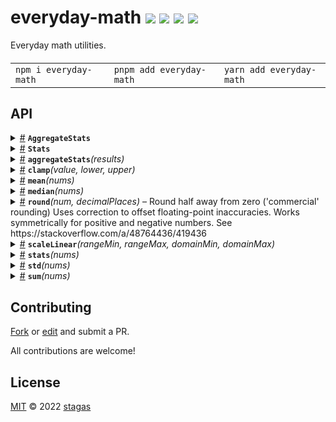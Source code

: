 <h1>
everyday-math <a href="https://npmjs.org/package/everyday-math"><img src="https://img.shields.io/badge/npm-v0.0.1-F00.svg?colorA=000"/></a> <a href="src"><img src="https://img.shields.io/badge/loc-77-FFF.svg?colorA=000"/></a> <a href="https://cdn.jsdelivr.net/npm/everyday-math@0.0.1/dist/everyday-math.min.js"><img src="https://img.shields.io/badge/brotli-416b-333.svg?colorA=000"/></a> <a href="LICENSE"><img src="https://img.shields.io/badge/license-MIT-F0B.svg?colorA=000"/></a>
</h1>

<p></p>

Everyday math utilities.

<h4>
<table><tr><td title="Triple click to select and copy paste">
<code>npm i everyday-math </code>
</td><td title="Triple click to select and copy paste">
<code>pnpm add everyday-math </code>
</td><td title="Triple click to select and copy paste">
<code>yarn add everyday-math</code>
</td></tr></table>
</h4>

## API

<p>  <details id="AggregateStats$37" title="Interface" ><summary><span><a href="#AggregateStats$37">#</a></span>  <code><strong>AggregateStats</strong></code>    </summary>  <a href="src/everyday-math.ts#L58">src/everyday-math.ts#L58</a>  <ul>        <p>  <details id="max$40" title="Property" ><summary><span><a href="#max$40">#</a></span>  <code><strong>max</strong></code>    </summary>  <a href="src/everyday-math.ts#L61">src/everyday-math.ts#L61</a>  <ul><p>number</p>        </ul></details><details id="maxStd$41" title="Property" ><summary><span><a href="#maxStd$41">#</a></span>  <code><strong>maxStd</strong></code>    </summary>  <a href="src/everyday-math.ts#L62">src/everyday-math.ts#L62</a>  <ul><p>number</p>        </ul></details><details id="mean$44" title="Property" ><summary><span><a href="#mean$44">#</a></span>  <code><strong>mean</strong></code>    </summary>  <a href="src/everyday-math.ts#L65">src/everyday-math.ts#L65</a>  <ul><p>number</p>        </ul></details><details id="meanStd$45" title="Property" ><summary><span><a href="#meanStd$45">#</a></span>  <code><strong>meanStd</strong></code>    </summary>  <a href="src/everyday-math.ts#L66">src/everyday-math.ts#L66</a>  <ul><p>number</p>        </ul></details><details id="median$42" title="Property" ><summary><span><a href="#median$42">#</a></span>  <code><strong>median</strong></code>    </summary>  <a href="src/everyday-math.ts#L63">src/everyday-math.ts#L63</a>  <ul><p>number</p>        </ul></details><details id="medianStd$43" title="Property" ><summary><span><a href="#medianStd$43">#</a></span>  <code><strong>medianStd</strong></code>    </summary>  <a href="src/everyday-math.ts#L64">src/everyday-math.ts#L64</a>  <ul><p>number</p>        </ul></details><details id="min$38" title="Property" ><summary><span><a href="#min$38">#</a></span>  <code><strong>min</strong></code>    </summary>  <a href="src/everyday-math.ts#L59">src/everyday-math.ts#L59</a>  <ul><p>number</p>        </ul></details><details id="minStd$39" title="Property" ><summary><span><a href="#minStd$39">#</a></span>  <code><strong>minStd</strong></code>    </summary>  <a href="src/everyday-math.ts#L60">src/everyday-math.ts#L60</a>  <ul><p>number</p>        </ul></details></p></ul></details><details id="Stats$31" title="Interface" ><summary><span><a href="#Stats$31">#</a></span>  <code><strong>Stats</strong></code>    </summary>  <a href="src/everyday-math.ts#L50">src/everyday-math.ts#L50</a>  <ul>        <p>  <details id="max$33" title="Property" ><summary><span><a href="#max$33">#</a></span>  <code><strong>max</strong></code>    </summary>  <a href="src/everyday-math.ts#L52">src/everyday-math.ts#L52</a>  <ul><p>number</p>        </ul></details><details id="mean$34" title="Property" ><summary><span><a href="#mean$34">#</a></span>  <code><strong>mean</strong></code>    </summary>  <a href="src/everyday-math.ts#L53">src/everyday-math.ts#L53</a>  <ul><p>number</p>        </ul></details><details id="median$35" title="Property" ><summary><span><a href="#median$35">#</a></span>  <code><strong>median</strong></code>    </summary>  <a href="src/everyday-math.ts#L54">src/everyday-math.ts#L54</a>  <ul><p>number</p>        </ul></details><details id="min$32" title="Property" ><summary><span><a href="#min$32">#</a></span>  <code><strong>min</strong></code>    </summary>  <a href="src/everyday-math.ts#L51">src/everyday-math.ts#L51</a>  <ul><p>number</p>        </ul></details><details id="std$36" title="Property" ><summary><span><a href="#std$36">#</a></span>  <code><strong>std</strong></code>    </summary>  <a href="src/everyday-math.ts#L55">src/everyday-math.ts#L55</a>  <ul><p>number</p>        </ul></details></p></ul></details><details id="aggregateStats$49" title="Function" ><summary><span><a href="#aggregateStats$49">#</a></span>  <code><strong>aggregateStats</strong></code><em>(results)</em>    </summary>  <a href="src/everyday-math.ts#L79">src/everyday-math.ts#L79</a>  <ul>    <p>    <details id="results$51" title="Parameter" ><summary><span><a href="#results$51">#</a></span>  <code><strong>results</strong></code>    </summary>    <ul><p><a href="#Stats$31">Stats</a>  []</p>        </ul></details>  <p><strong>aggregateStats</strong><em>(results)</em>  &nbsp;=&gt;  <ul><a href="#AggregateStats$37">AggregateStats</a></ul></p></p>    </ul></details><details id="clamp$1" title="Function" ><summary><span><a href="#clamp$1">#</a></span>  <code><strong>clamp</strong></code><em>(value, lower, upper)</em>    </summary>  <a href="src/everyday-math.ts#L3">src/everyday-math.ts#L3</a>  <ul>    <p>    <details id="value$3" title="Parameter" ><summary><span><a href="#value$3">#</a></span>  <code><strong>value</strong></code>    </summary>    <ul><p>number</p>        </ul></details><details id="lower$4" title="Parameter" ><summary><span><a href="#lower$4">#</a></span>  <code><strong>lower</strong></code>    </summary>    <ul><p>number</p>        </ul></details><details id="upper$5" title="Parameter" ><summary><span><a href="#upper$5">#</a></span>  <code><strong>upper</strong></code>    </summary>    <ul><p>number</p>        </ul></details>  <p><strong>clamp</strong><em>(value, lower, upper)</em>  &nbsp;=&gt;  <ul>number</ul></p></p>    </ul></details><details id="mean$28" title="Function" ><summary><span><a href="#mean$28">#</a></span>  <code><strong>mean</strong></code><em>(nums)</em>    </summary>  <a href="src/everyday-math.ts#L41">src/everyday-math.ts#L41</a>  <ul>    <p>    <details id="nums$30" title="Parameter" ><summary><span><a href="#nums$30">#</a></span>  <code><strong>nums</strong></code>    </summary>    <ul><p>number  []</p>        </ul></details>  <p><strong>mean</strong><em>(nums)</em>  &nbsp;=&gt;  <ul>number</ul></p></p>    </ul></details><details id="median$19" title="Function" ><summary><span><a href="#median$19">#</a></span>  <code><strong>median</strong></code><em>(nums)</em>    </summary>  <a href="src/everyday-math.ts#L30">src/everyday-math.ts#L30</a>  <ul>    <p>    <details id="nums$21" title="Parameter" ><summary><span><a href="#nums$21">#</a></span>  <code><strong>nums</strong></code>    </summary>    <ul><p>number  []</p>        </ul></details>  <p><strong>median</strong><em>(nums)</em>  &nbsp;=&gt;  <ul>number</ul></p></p>    </ul></details><details id="round$6" title="Function" ><summary><span><a href="#round$6">#</a></span>  <code><strong>round</strong></code><em>(num, decimalPlaces)</em>     &ndash; Round half away from zero ('commercial' rounding)
Uses correction to offset floating-point inaccuracies.
Works symmetrically for positive and negative numbers.
See https://stackoverflow.com/a/48764436/419436</summary>  <a href="src/everyday-math.ts#L13">src/everyday-math.ts#L13</a>  <ul>    <p>    <details id="num$8" title="Parameter" ><summary><span><a href="#num$8">#</a></span>  <code><strong>num</strong></code>    </summary>    <ul><p>number</p>        </ul></details><details id="decimalPlaces$9" title="Parameter" ><summary><span><a href="#decimalPlaces$9">#</a></span>  <code><strong>decimalPlaces</strong></code>  <span><span>&nbsp;=&nbsp;</span>  <code>0</code></span>  </summary>    <ul><p>number</p>        </ul></details>  <p><strong>round</strong><em>(num, decimalPlaces)</em>  &nbsp;=&gt;  <ul>number</ul></p></p>    </ul></details><details id="scaleLinear$10" title="Function" ><summary><span><a href="#scaleLinear$10">#</a></span>  <code><strong>scaleLinear</strong></code><em>(rangeMin, rangeMax, domainMin, domainMax)</em>    </summary>  <a href="src/everyday-math.ts#L19">src/everyday-math.ts#L19</a>  <ul>    <p>    <details id="rangeMin$12" title="Parameter" ><summary><span><a href="#rangeMin$12">#</a></span>  <code><strong>rangeMin</strong></code>    </summary>    <ul><p>number</p>        </ul></details><details id="rangeMax$13" title="Parameter" ><summary><span><a href="#rangeMax$13">#</a></span>  <code><strong>rangeMax</strong></code>    </summary>    <ul><p>number</p>        </ul></details><details id="domainMin$14" title="Parameter" ><summary><span><a href="#domainMin$14">#</a></span>  <code><strong>domainMin</strong></code>    </summary>    <ul><p>number</p>        </ul></details><details id="domainMax$15" title="Parameter" ><summary><span><a href="#domainMax$15">#</a></span>  <code><strong>domainMax</strong></code>    </summary>    <ul><p>number</p>        </ul></details>  <p><strong>scaleLinear</strong><em>(rangeMin, rangeMax, domainMin, domainMax)</em>  &nbsp;=&gt;  <ul><details id="__type$16" title="Function" ><summary><span><a href="#__type$16">#</a></span>  <em>(x)</em>    </summary>    <ul>    <p>    <details id="x$18" title="Parameter" ><summary><span><a href="#x$18">#</a></span>  <code><strong>x</strong></code>    </summary>    <ul><p>number</p>        </ul></details>  <p><strong></strong><em>(x)</em>  &nbsp;=&gt;  <ul>number</ul></p></p>    </ul></details></ul></p></p>    </ul></details><details id="stats$46" title="Function" ><summary><span><a href="#stats$46">#</a></span>  <code><strong>stats</strong></code><em>(nums)</em>    </summary>  <a href="src/everyday-math.ts#L69">src/everyday-math.ts#L69</a>  <ul>    <p>    <details id="nums$48" title="Parameter" ><summary><span><a href="#nums$48">#</a></span>  <code><strong>nums</strong></code>    </summary>    <ul><p>number  []</p>        </ul></details>  <p><strong>stats</strong><em>(nums)</em>  &nbsp;=&gt;  <ul><a href="#Stats$31">Stats</a></ul></p></p>    </ul></details><details id="std$22" title="Function" ><summary><span><a href="#std$22">#</a></span>  <code><strong>std</strong></code><em>(nums)</em>    </summary>  <a href="src/everyday-math.ts#L43">src/everyday-math.ts#L43</a>  <ul>    <p>    <details id="nums$24" title="Parameter" ><summary><span><a href="#nums$24">#</a></span>  <code><strong>nums</strong></code>    </summary>    <ul><p>number  []</p>        </ul></details>  <p><strong>std</strong><em>(nums)</em>  &nbsp;=&gt;  <ul>number</ul></p></p>    </ul></details><details id="sum$25" title="Function" ><summary><span><a href="#sum$25">#</a></span>  <code><strong>sum</strong></code><em>(nums)</em>    </summary>  <a href="src/everyday-math.ts#L39">src/everyday-math.ts#L39</a>  <ul>    <p>    <details id="nums$27" title="Parameter" ><summary><span><a href="#nums$27">#</a></span>  <code><strong>nums</strong></code>    </summary>    <ul><p>number  []</p>        </ul></details>  <p><strong>sum</strong><em>(nums)</em>  &nbsp;=&gt;  <ul>number</ul></p></p>    </ul></details></p>

## Contributing

[Fork](https://github.com/stagas/everyday-math/fork) or [edit](https://github.dev/stagas/everyday-math) and submit a PR.

All contributions are welcome!

## License

<a href="LICENSE">MIT</a> &copy; 2022 [stagas](https://github.com/stagas)
